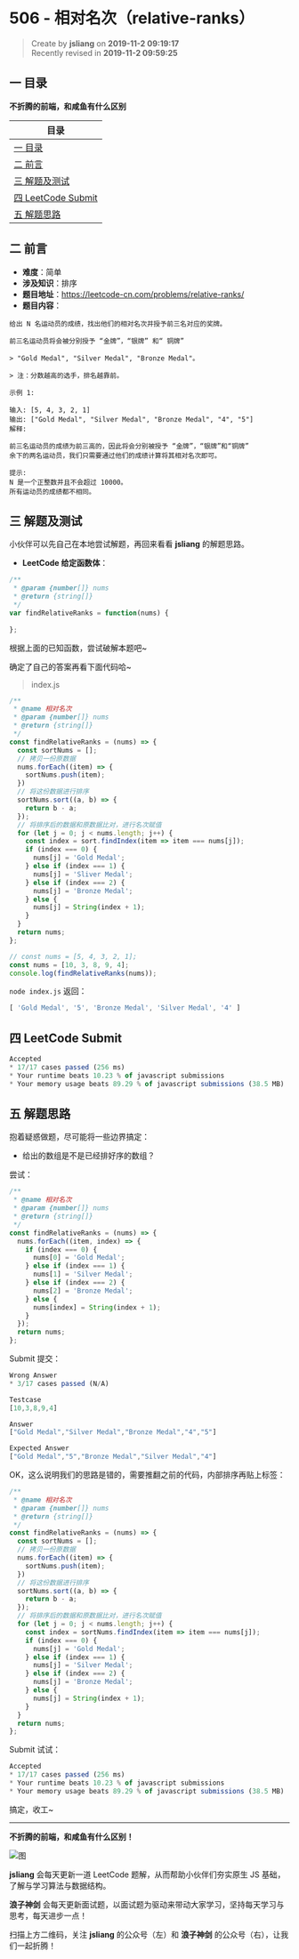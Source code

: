 506 - 相对名次（relative-ranks）
===

> Create by **jsliang** on **2019-11-2 09:19:17**  
> Recently revised in **2019-11-2 09:59:25**

## 一 目录

**不折腾的前端，和咸鱼有什么区别**

| 目录 |
| --- | 
| [一 目录](#chapter-one) | 
| [二 前言](#chapter-two) |
| [三 解题及测试](#chapter-three) |
| [四 LeetCode Submit](#chapter-four) |
| [五 解题思路](#chapter-five) |

## 二 前言



* **难度**：简单
* **涉及知识**：排序
* **题目地址**：https://leetcode-cn.com/problems/relative-ranks/
* **题目内容**：

```
给出 N 名运动员的成绩，找出他们的相对名次并授予前三名对应的奖牌。

前三名运动员将会被分别授予 “金牌”，“银牌” 和“ 铜牌”

> "Gold Medal", "Silver Medal", "Bronze Medal"。

> 注：分数越高的选手，排名越靠前。

示例 1:

输入: [5, 4, 3, 2, 1]
输出: ["Gold Medal", "Silver Medal", "Bronze Medal", "4", "5"]
解释: 

前三名运动员的成绩为前三高的，因此将会分别被授予 “金牌”，“银牌”和“铜牌” 
余下的两名运动员，我们只需要通过他们的成绩计算将其相对名次即可。

提示:
N 是一个正整数并且不会超过 10000。
所有运动员的成绩都不相同。
```

## 三 解题及测试



小伙伴可以先自己在本地尝试解题，再回来看看 **jsliang** 的解题思路。

* **LeetCode 给定函数体**：

```js
/**
 * @param {number[]} nums
 * @return {string[]}
 */
var findRelativeRanks = function(nums) {
    
};
```

根据上面的已知函数，尝试破解本题吧~

确定了自己的答案再看下面代码哈~

> index.js

```js
/**
 * @name 相对名次
 * @param {number[]} nums
 * @return {string[]}
 */
const findRelativeRanks = (nums) => {
  const sortNums = [];
  // 拷贝一份原数据
  nums.forEach((item) => {
    sortNums.push(item);
  })
  // 将这份数据进行排序
  sortNums.sort((a, b) => {
    return b - a;
  });
  // 将排序后的数据和原数据比对，进行名次赋值
  for (let j = 0; j < nums.length; j++) {
    const index = sort.findIndex(item => item === nums[j]);
    if (index === 0) {
      nums[j] = 'Gold Medal';
    } else if (index === 1) {
      nums[j] = 'Sliver Medal';
    } else if (index === 2) {
      nums[j] = 'Bronze Medal';
    } else {
      nums[j] = String(index + 1);
    }
  }
  return nums;
};

// const nums = [5, 4, 3, 2, 1];
const nums = [10, 3, 8, 9, 4];
console.log(findRelativeRanks(nums));
```

`node index.js` 返回：

```js
[ 'Gold Medal', '5', 'Bronze Medal', 'Silver Medal', '4' ]
```

## 四 LeetCode Submit



```js
Accepted
* 17/17 cases passed (256 ms)
* Your runtime beats 10.23 % of javascript submissions
* Your memory usage beats 89.29 % of javascript submissions (38.5 MB)
```

## 五 解题思路



抱着疑惑做题，尽可能将一些边界搞定：

* 给出的数组是不是已经排好序的数组？

尝试：

```js
/**
 * @name 相对名次
 * @param {number[]} nums
 * @return {string[]}
 */
const findRelativeRanks = (nums) => {
  nums.forEach((item, index) => {
    if (index === 0) {
      nums[0] = 'Gold Medal';
    } else if (index === 1) {
      nums[1] = 'Silver Medal';
    } else if (index === 2) {
      nums[2] = 'Bronze Medal';
    } else {
      nums[index] = String(index + 1);
    }
  });
  return nums;
};
```

Submit 提交：

```js
Wrong Answer
* 3/17 cases passed (N/A)

Testcase
[10,3,8,9,4]

Answer
["Gold Medal","Silver Medal","Bronze Medal","4","5"]

Expected Answer
["Gold Medal","5","Bronze Medal","Silver Medal","4"]
```

OK，这么说明我们的思路是错的，需要推翻之前的代码，内部排序再贴上标签：

```js
/**
 * @name 相对名次
 * @param {number[]} nums
 * @return {string[]}
 */
const findRelativeRanks = (nums) => {
  const sortNums = [];
  // 拷贝一份原数据
  nums.forEach((item) => {
    sortNums.push(item);
  })
  // 将这份数据进行排序
  sortNums.sort((a, b) => {
    return b - a;
  });
  // 将排序后的数据和原数据比对，进行名次赋值
  for (let j = 0; j < nums.length; j++) {
    const index = sortNums.findIndex(item => item === nums[j]);
    if (index === 0) {
      nums[j] = 'Gold Medal';
    } else if (index === 1) {
      nums[j] = 'Silver Medal';
    } else if (index === 2) {
      nums[j] = 'Bronze Medal';
    } else {
      nums[j] = String(index + 1);
    }
  }
  return nums;
};
```

Submit 试试：

```js
Accepted
* 17/17 cases passed (256 ms)
* Your runtime beats 10.23 % of javascript submissions
* Your memory usage beats 89.29 % of javascript submissions (38.5 MB)
```

搞定，收工~

---

**不折腾的前端，和咸鱼有什么区别！**

![图](../../../public-repertory/img/z-index-small.png)

**jsliang** 会每天更新一道 LeetCode 题解，从而帮助小伙伴们夯实原生 JS 基础，了解与学习算法与数据结构。

**浪子神剑** 会每天更新面试题，以面试题为驱动来带动大家学习，坚持每天学习与思考，每天进步一点！

扫描上方二维码，关注 **jsliang** 的公众号（左）和 **浪子神剑** 的公众号（右），让我们一起折腾！

